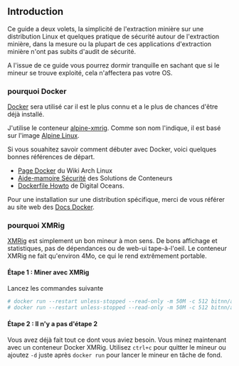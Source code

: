 ## Introduction

Ce guide a deux volets, la simplicité de l'extraction minière sur une distribution Linux et quelques pratique de sécurité autour de l'extraction minière, dans la mesure ou la plupart de ces applications d'extraction minière n'ont pas subits d'audit de sécurité.

A l'issue de ce guide vous pourrez dormir tranquille en sachant que si le mineur se trouve exploité, cela n'affectera pas votre OS.

### pourquoi Docker

[Docker](https://www.docker.com/) sera utilisé car il est le plus connu et a le plus de chances d'être déjà installé.

J'utilise le conteneur [alpine-xmrig](https://hub.docker.com/r/bitnn/alpine-xmrig/). Comme son nom l'indique, il est basé sur l'image [Alpine Linux](https://www.alpinelinux.org/).

Si vous souahitez savoir comment débuter avec Docker, voici quelques bonnes références de départ.
* [Page Docker](https://wiki.archlinux.org/index.php/Docker) du Wiki Arch Linux
* [Aide-mamoire Sécurité](http://container-solutions.com/content/uploads/2015/06/15.06.15_DockerCheatSheet_A2.pdf) des Solutions de Conteneurs
* [Dockerfile Howto](https://www.digitalocean.com/community/tutorials/docker-explained-using-dockerfiles-to-automate-building-of-images) de Digital Oceans.

Pour une installation sur une distribution spécifique, merci de vous référer au site web des [Docs Docker](https://docs.docker.com/engine/installation/).

### pourquoi XMRig

[XMRig](https://github.com/xmrig/xmrig) est simplement un bon mineur à mon sens. De bons affichage et statistiques, pas de dépendances ou de web-ui tape-à-l'oeil. Le conteneur XMRig ne fait qu'environ 4Mo, ce qui le rend extrêmement portable.

#### Étape 1 : Miner avec XMRig

Lancez les commandes suivante

```bash
# docker run --restart unless-stopped --read-only -m 50M -c 512 bitnn/alpine-xmrig -o POOL01 -o POOL02 -u WALLET -p PASSWORD -k
# docker run --restart unless-stopped --read-only -m 50M -c 512 bitnn/alpine-xmrig -o pool.supportxmr.com:7777 -u 45CJVagd6WwQAQfAkS91EHiTyfVaJn12uM4Su8iz6S2SHZ3QthmFM9BSPHVZY388ASWx8G9Wbz4BA24RQZUpGczb35fnnJz -p docker:secret -k
```

#### Étape 2 : Il n'y a pas d'étape 2

Vous avez déjà fait tout ce dont vous aviez besoin. Vous minez maintenant avec un conteneur Docker XMRig. Utilisez `ctrl+c` pour quitter le mineur ou ajoutez `-d` juste après `docker run` pour lancer le mineur en tâche de fond.


